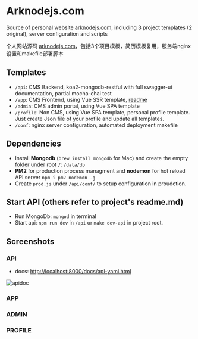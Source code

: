 # Arknodejs.com

Source of personal website [arknodejs.com](https://arknodejs.com), including 3 project templates (2 original), server configuration and scripts

个人网站源码 [arknodejs.com](https://arknodejs.com)，包括3个项目模板，简历模板复用，服务端nginx设置和makefile部署脚本

## Templates

- `/api`: CMS Backend, koa2-mongodb-restful with full swagger-ui documentation, partial mocha-chai test
- `/app`: CMS Frontend, using Vue SSR template, [readme](../app/readme.md)
- `/admin`: CMS admin portal, using Vue SPA template
- `/profile`: Non CMS, using Vue SPA template, personal profile template. Just create Json file of your profile and update all templates.
- `/conf`: nginx server configuration, automated deployment makefile

## Dependencies

- Install **Mongodb** (`brew install mongodb` for Mac) and create the empty folder under root `/`: `/data/db`
- **PM2** for production process managment and **nodemon** for hot reload API server `npm i pm2 nodemon -g`
- Create `prod.js` under `/api/conf/` to setup configuration in proudction.

## Start API (others refer to project's readme.md)

- Run MongoDb: `mongod` in terminal
- Start api: `npm run dev` in `/api` or `make dev-api` in project root.

## Screenshots

### API

- docs: [http://localhost:8000/docs/api-yaml.html](http://localhost:8000/docs/api-yaml.html)

![apidoc](https://om1lnfu9j.qnssl.com/apidoc.png)

### APP

### ADMIN

### PROFILE
